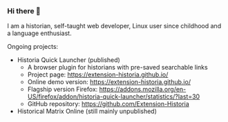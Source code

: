 ### Hi there 👋

I am a historian, self-taught web developer, Linux user since childhood and a language enthusiast.

Ongoing projects:
- Historia Quick Launcher (published)
  - A browser plugin for historians with pre-saved searchable links
  - Project page: https://extension-historia.github.io/
  - Online demo version: https://extension-historia.github.io/
  - Flagship version Firefox: https://addons.mozilla.org/en-US/firefox/addon/historia-quick-launcher/statistics/?last=30
  - GitHub repository: https://github.com/Extension-Historia
- Historical Matrix Online (still mainly unpublished)

<!--
**linalerch/linalerch** is a ✨ _special_ ✨ repository because its `README.md` (this file) appears on your GitHub profile.

Here are some ideas to get you started:

- 🔭 I’m currently working on ...
- 🌱 I’m currently learning ...
- 👯 I’m looking to collaborate on ...
- 🤔 I’m looking for help with ...
- 💬 Ask me about ...
- 📫 How to reach me: ...
- ⚡ Fun fact: ...
-->
